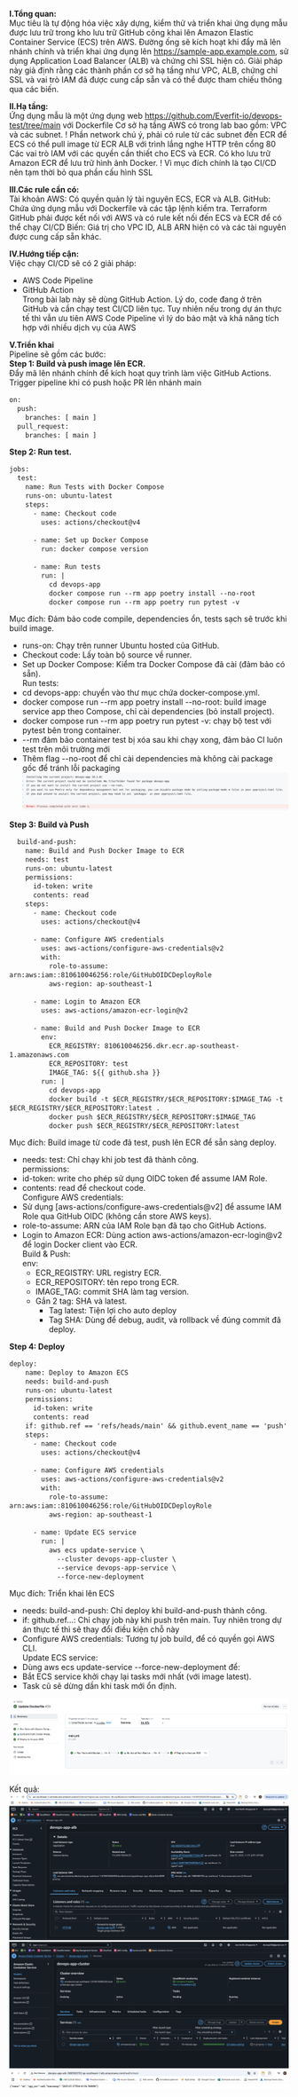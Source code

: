 **I.Tổng quan:**<br/>
Mục tiêu là tự động hóa việc xây dựng, kiểm thử và triển khai ứng dụng mẫu được lưu trữ trong kho lưu trữ GitHub công khai lên Amazon Elastic Container Service (ECS) trên AWS. Đường ống sẽ kích hoạt khi đẩy mã lên nhánh chính và triển khai ứng dụng lên https://sample-app.example.com, sử dụng Application Load Balancer (ALB) và chứng chỉ SSL hiện có. Giải pháp này giả định rằng các thành phần cơ sở hạ tầng như VPC, ALB, chứng chỉ SSL và vai trò IAM đã được cung cấp sẵn và có thể được tham chiếu thông qua các biến.

**II.Hạ tầng:**<br/>
Ứng dụng mẫu là một ứng dụng web https://github.com/Everfit-io/devops-test/tree/main với Dockerfile 
Cơ sở hạ tầng AWS có trong lab bao gồm:
VPC và các subnet.
! Phần network chú ý, phải có rule từ các subnet đến ECR để ECS có thể pull image từ ECR
ALB với trình lắng nghe HTTP trên cổng 80
Các vai trò IAM với các quyền cần thiết cho ECS và ECR.
Có kho lưu trữ Amazon ECR để lưu trữ hình ảnh Docker.
! Vì mục đích chính là tạo CI/CD nên tạm thời bỏ qua phần cấu hình SSL

**III.Các rule cần có:**<br/>
Tài khoản AWS: Có quyền quản lý tài nguyên ECS, ECR và ALB.
GitHub: Chứa ứng dụng mẫu với Dockerfile và các tập lệnh kiểm tra.
Terraform
GitHub phải được kết nối với AWS và có rule kết nối đến ECS và ECR để có thể chạy CI/CD
Biến: Giá trị cho VPC ID, ALB ARN hiện có và các tài nguyên được cung cấp sẵn khác.

**IV.Hướng tiếp cận:**<br/>
Việc chạy CI/CD sẽ có 2 giải pháp:<br/>
- AWS Code Pipeline<br/>
- GitHub Action<br/>
Trong bài lab này sẽ dùng GitHub Action. Lý do, code đang ở trên GitHub và cần chạy test CI/CD liên tục. Tuy nhiên nếu trong dự án thực tế thì vẫn ưu tiên AWS Code Pipeline vì lý do bảo mật và khả năng tích hợp với nhiều dịch vụ của AWS<br/>

**V.Triển khai**<br/>
Pipeline sẽ gồm các bước:<br/>
**Step 1: Build và push image lên ECR.**<br/>
Đẩy mã lên nhánh chính để kích hoạt quy trình làm việc GitHub Actions.
Trigger pipeline khi có push hoặc PR lên nhánh main<br/>
```
on:
  push:
    branches: [ main ]
  pull_request:
    branches: [ main ]
```
**Step 2: Run test.**<br/>
```
jobs:
  test:
    name: Run Tests with Docker Compose
    runs-on: ubuntu-latest
    steps:
      - name: Checkout code
        uses: actions/checkout@v4

      - name: Set up Docker Compose
        run: docker compose version

      - name: Run tests
        run: |
          cd devops-app
          docker compose run --rm app poetry install --no-root
          docker compose run --rm app poetry run pytest -v
```

Mục đích: Đảm bảo code compile, dependencies ổn, tests sạch sẽ trước khi build image.<br/>
- runs-on: Chạy trên runner Ubuntu hosted của GitHub.<br/>
- Checkout code: Lấy toàn bộ source về runner.<br/>
- Set up Docker Compose: Kiểm tra Docker Compose đã cài (đảm bảo có sẵn).<br/>
  Run tests:<br/>
- cd devops-app: chuyển vào thư mục chứa docker-compose.yml.<br/>
- docker compose run --rm app poetry install --no-root: build image service app theo Compose, chỉ cài dependencies (bỏ install project).<br/>
- docker compose run --rm app poetry run pytest -v: chạy bộ test với pytest bên trong container.<br/>
- --rm đảm bảo container test bị xóa sau khi chạy xong, đảm bảo CI luôn test trên môi trường mới<br/>
- Thêm flag --no-root để chỉ cài dependencies mà không cài package gốc để tránh lỗi packaging<br/>
![Error](image/Error.png)

**Step 3: Build và Push**<br/>
```
  build-and-push:
    name: Build and Push Docker Image to ECR
    needs: test
    runs-on: ubuntu-latest
    permissions:
      id-token: write
      contents: read
    steps:
      - name: Checkout code
        uses: actions/checkout@v4
  
      - name: Configure AWS credentials
        uses: aws-actions/configure-aws-credentials@v2
        with:
          role-to-assume: arn:aws:iam::810610046256:role/GitHubOIDCDeployRole
          aws-region: ap-southeast-1 
  
      - name: Login to Amazon ECR
        uses: aws-actions/amazon-ecr-login@v2
  
      - name: Build and Push Docker Image to ECR
        env:
          ECR_REGISTRY: 810610046256.dkr.ecr.ap-southeast-1.amazonaws.com
          ECR_REPOSITORY: test
          IMAGE_TAG: ${{ github.sha }}
        run: |
          cd devops-app
          docker build -t $ECR_REGISTRY/$ECR_REPOSITORY:$IMAGE_TAG -t $ECR_REGISTRY/$ECR_REPOSITORY:latest .
          docker push $ECR_REGISTRY/$ECR_REPOSITORY:$IMAGE_TAG
          docker push $ECR_REGISTRY/$ECR_REPOSITORY:latest
```
Mục đích: Build image từ code đã test, push lên ECR để sẵn sàng deploy.<br/>
- needs: test: Chỉ chạy khi job test đã thành công. <br/>
  permissions:<br/>
- id-token: write cho phép sử dụng OIDC token để assume IAM Role.<br/>
- contents: read để checkout code.<br/>
  Configure AWS credentials:<br/>
- Sử dụng [aws-actions/configure-aws-credentials@v2] để assume IAM Role qua GitHub OIDC (không cần store AWS keys).<br/>
- role-to-assume: ARN của IAM Role bạn đã tạo cho GitHub Actions.<br/>
- Login to Amazon ECR: Dùng action aws-actions/amazon-ecr-login@v2 để login Docker client vào ECR.<br/>
  Build & Push:<br/>
  env:<br/>
  - ECR_REGISTRY: URL registry ECR.<br/>
  - ECR_REPOSITORY: tên repo trong ECR.<br/>
  - IMAGE_TAG: commit SHA làm tag version.<br/>
  - Gắn 2 tag: SHA và latest. <br/>
    - Tag latest: Tiện lợi cho auto deploy<br/>
    - Tag SHA: Dùng để debug, audit, và rollback về đúng commit đã deploy.<br/>

**Step 4: Deploy**<br/>
```
deploy:
    name: Deploy to Amazon ECS
    needs: build-and-push
    runs-on: ubuntu-latest
    permissions:
      id-token: write
      contents: read
    if: github.ref == 'refs/heads/main' && github.event_name == 'push'
    steps:
      - name: Checkout code
        uses: actions/checkout@v4
  
      - name: Configure AWS credentials
        uses: aws-actions/configure-aws-credentials@v2
        with:
          role-to-assume: arn:aws:iam::810610046256:role/GitHubOIDCDeployRole
          aws-region: ap-southeast-1
  
      - name: Update ECS service
        run: |
          aws ecs update-service \
            --cluster devops-app-cluster \
            --service devops-app-service \
            --force-new-deployment
```
Mục đích: Triển khai lên ECS<br/>
- needs: build-and-push: Chỉ deploy khi build-and-push thành công.<br/>
- if: github.ref...: Chỉ chạy job này khi push trên main. Tuy nhiên trong dự án thực tế thì sẽ thay đổi điều kiện chỗ này<br/>
- Configure AWS credentials: Tương tự job build, để có quyền gọi AWS CLI.<br/>
  Update ECS service:<br/>
- Dùng aws ecs update-service --force-new-deployment để:<br/>
- Bắt ECS service khởi chạy lại tasks mới nhất (với image latest).<br/>
- Task cũ sẽ dừng dần khi task mới ổn định.<br/>

![Image](image/GitHub%20Actions.png)

Kết quả:<br/>
![Image1](image/ALB.png)
![Image2](image/ECS.png)
![Image3](image/healthcheck.png)
